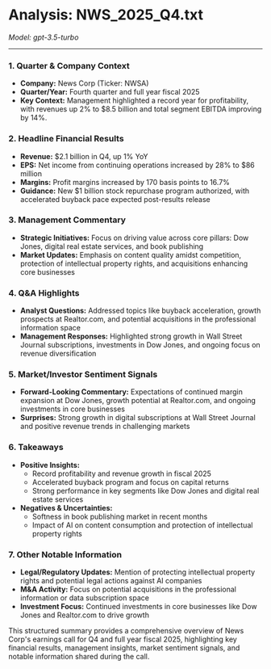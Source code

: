 # Analysis: NWS_2025_Q4.txt

*Model: gpt-3.5-turbo*

---

### 1. Quarter & Company Context
- **Company:** News Corp (Ticker: NWSA)
- **Quarter/Year:** Fourth quarter and full year fiscal 2025
- **Key Context:** Management highlighted a record year for profitability, with revenues up 2% to $8.5 billion and total segment EBITDA improving by 14%.

### 2. Headline Financial Results
- **Revenue:** $2.1 billion in Q4, up 1% YoY
- **EPS:** Net income from continuing operations increased by 28% to $86 million
- **Margins:** Profit margins increased by 170 basis points to 16.7%
- **Guidance:** New $1 billion stock repurchase program authorized, with accelerated buyback pace expected post-results release

### 3. Management Commentary
- **Strategic Initiatives:** Focus on driving value across core pillars: Dow Jones, digital real estate services, and book publishing
- **Market Updates:** Emphasis on content quality amidst competition, protection of intellectual property rights, and acquisitions enhancing core businesses

### 4. Q&A Highlights
- **Analyst Questions:** Addressed topics like buyback acceleration, growth prospects at Realtor.com, and potential acquisitions in the professional information space
- **Management Responses:** Highlighted strong growth in Wall Street Journal subscriptions, investments in Dow Jones, and ongoing focus on revenue diversification

### 5. Market/Investor Sentiment Signals
- **Forward-Looking Commentary:** Expectations of continued margin expansion at Dow Jones, growth potential at Realtor.com, and ongoing investments in core businesses
- **Surprises:** Strong growth in digital subscriptions at Wall Street Journal and positive revenue trends in challenging markets

### 6. Takeaways
- **Positive Insights:**
  - Record profitability and revenue growth in fiscal 2025
  - Accelerated buyback program and focus on capital returns
  - Strong performance in key segments like Dow Jones and digital real estate services
- **Negatives & Uncertainties:**
  - Softness in book publishing market in recent months
  - Impact of AI on content consumption and protection of intellectual property rights

### 7. Other Notable Information
- **Legal/Regulatory Updates:** Mention of protecting intellectual property rights and potential legal actions against AI companies
- **M&A Activity:** Focus on potential acquisitions in the professional information or data subscription space
- **Investment Focus:** Continued investments in core businesses like Dow Jones and Realtor.com to drive growth

This structured summary provides a comprehensive overview of News Corp's earnings call for Q4 and full year fiscal 2025, highlighting key financial results, management insights, market sentiment signals, and notable information shared during the call.
